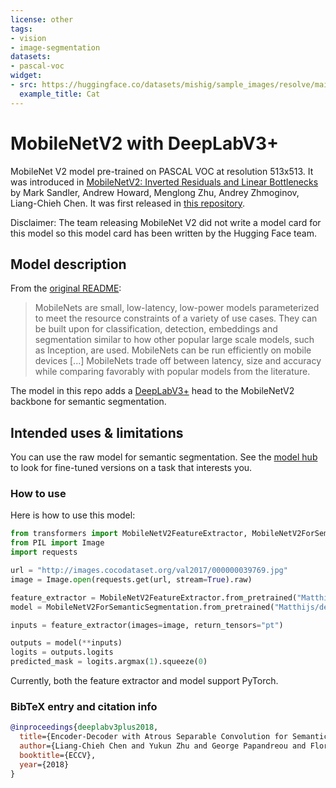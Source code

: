 ```yaml
---
license: other
tags:
- vision
- image-segmentation
datasets:
- pascal-voc
widget:
- src: https://huggingface.co/datasets/mishig/sample_images/resolve/main/cat-2.jpg
  example_title: Cat
---
```


# MobileNetV2 with DeepLabV3+

MobileNet V2 model pre-trained on PASCAL VOC at resolution 513x513. It was introduced in [MobileNetV2: Inverted Residuals and Linear Bottlenecks](https://arxiv.org/abs/1801.04381) by Mark Sandler, Andrew Howard, Menglong Zhu, Andrey Zhmoginov, Liang-Chieh Chen. It was first released in [this repository](https://github.com/tensorflow/models/tree/master/research/deeplab).

Disclaimer: The team releasing MobileNet V2 did not write a model card for this model so this model card has been written by the Hugging Face team.

## Model description

From the [original README](https://github.com/tensorflow/models/blob/master/research/slim/nets/mobilenet_v1.md):

> MobileNets are small, low-latency, low-power models parameterized to meet the resource constraints of a variety of use cases. They can be built upon for classification, detection, embeddings and segmentation similar to how other popular large scale models, such as Inception, are used. MobileNets can be run efficiently on mobile devices [...] MobileNets trade off between latency, size and accuracy while comparing favorably with popular models from the literature.

The model in this repo adds a [DeepLabV3+](https://arxiv.org/abs/1802.02611) head to the MobileNetV2 backbone for semantic segmentation.

## Intended uses & limitations

You can use the raw model for semantic segmentation. See the [model hub](https://huggingface.co/models?search=mobilenet_v2) to look for fine-tuned versions on a task that interests you.

### How to use

Here is how to use this model:

```python
from transformers import MobileNetV2FeatureExtractor, MobileNetV2ForSemanticSegmentation
from PIL import Image
import requests

url = "http://images.cocodataset.org/val2017/000000039769.jpg"
image = Image.open(requests.get(url, stream=True).raw)

feature_extractor = MobileNetV2FeatureExtractor.from_pretrained("Matthijs/deeplabv3_mobilenet_v2_1.0_513")
model = MobileNetV2ForSemanticSegmentation.from_pretrained("Matthijs/deeplabv3_mobilenet_v2_1.0_513")

inputs = feature_extractor(images=image, return_tensors="pt")

outputs = model(**inputs)
logits = outputs.logits
predicted_mask = logits.argmax(1).squeeze(0)
```

Currently, both the feature extractor and model support PyTorch.

### BibTeX entry and citation info

```bibtex
@inproceedings{deeplabv3plus2018,
  title={Encoder-Decoder with Atrous Separable Convolution for Semantic Image Segmentation},
  author={Liang-Chieh Chen and Yukun Zhu and George Papandreou and Florian Schroff and Hartwig Adam},
  booktitle={ECCV},
  year={2018}
}
```
